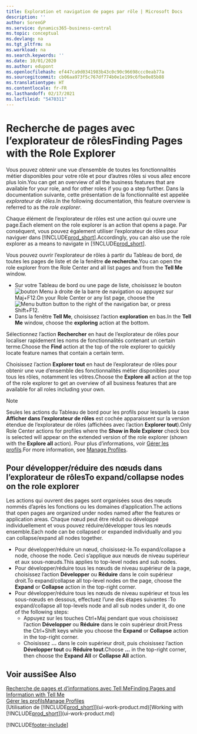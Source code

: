 ```yaml
---
title: Exploration et navigation de pages par rôle | Microsoft Docs
description: ''
author: SorenGP
ms.service: dynamics365-business-central
ms.topic: conceptual
ms.devlang: na
ms.tgt_pltfrm: na
ms.workload: na
ms.search.keywords: ''
ms.date: 10/01/2020
ms.author: edupont
ms.openlocfilehash: ef447ca9d0341983b43c0c90c96698ccc0eab77a
ms.sourcegitcommit: cb06aa973f5c767df774b0e1e199c6fbe0e85b88
ms.translationtype: HT
ms.contentlocale: fr-FR
ms.lasthandoff: 02/17/2021
ms.locfileid: "5470311"
---
```

# <a name="finding-pages-with-the-role-explorer"></a><span data-ttu-id="9a6b6-102">Recherche de pages avec l’explorateur de rôles</span><span class="sxs-lookup"><span data-stu-id="9a6b6-102">Finding Pages with the Role Explorer</span></span>
<span data-ttu-id="9a6b6-103">Vous pouvez obtenir une vue d’ensemble de toutes les fonctionnalités métier disponibles pour votre rôle et pour d’autres rôles si vous allez encore plus loin.</span><span class="sxs-lookup"><span data-stu-id="9a6b6-103">You can get an overview of all the business features that are available for your role, and for other roles if you go a step further.</span></span> <span data-ttu-id="9a6b6-104">Dans la documentation suivante, cette présentation de la fonctionnalité est appelée *explorateur de rôles*.</span><span class="sxs-lookup"><span data-stu-id="9a6b6-104">In the following documentation, this feature overview is referred to as the *role explorer*.</span></span>

<span data-ttu-id="9a6b6-105">Chaque élément de l’explorateur de rôles est une action qui ouvre une page.</span><span class="sxs-lookup"><span data-stu-id="9a6b6-105">Each element on the role explorer is an action that opens a page.</span></span> <span data-ttu-id="9a6b6-106">Par conséquent, vous pouvez également utiliser l’explorateur de rôles pour naviguer dans [!INCLUDE[prod_short](includes/prod_short.md)].</span><span class="sxs-lookup"><span data-stu-id="9a6b6-106">Accordingly, you can also use the role explorer as a means to navigate in [!INCLUDE[prod_short](includes/prod_short.md)].</span></span>

<span data-ttu-id="9a6b6-107">Vous pouvez ouvrir l’explorateur de rôles à partir du Tableau de bord, de toutes les pages de liste et de la fenêtre **de recherche**.</span><span class="sxs-lookup"><span data-stu-id="9a6b6-107">You can open the role explorer from the Role Center and all list pages and from the **Tell Me** window.</span></span>

- <span data-ttu-id="9a6b6-108">Sur votre Tableau de bord ou une page de liste, choisissez le bouton ![bouton Menu](media/ui_menu_button.png "Bouton Menu") à droite de la barre de navigation ou appuyez sur Maj+F12.</span><span class="sxs-lookup"><span data-stu-id="9a6b6-108">On your Role Center or any list page, choose the ![Menu button](media/ui_menu_button.png "Menu button") button to the right of the navigation bar, or press Shift+F12.</span></span>
- <span data-ttu-id="9a6b6-109">Dans la fenêtre **Tell Me**, choisissez l’action **exploration** en bas.</span><span class="sxs-lookup"><span data-stu-id="9a6b6-109">In the **Tell Me** window, choose the **exploring** action at the bottom.</span></span>

<span data-ttu-id="9a6b6-110">Sélectionnez l’action **Rechercher** en haut de l’explorateur de rôles pour localiser rapidement les noms de fonctionnalités contenant un certain terme.</span><span class="sxs-lookup"><span data-stu-id="9a6b6-110">Choose the **Find** action at the top of the role explorer to quickly locate feature names that contain a certain term.</span></span>

<span data-ttu-id="9a6b6-111">Choisissez l’action **Explorer tout** en haut de l’explorateur de rôles pour obtenir une vue d’ensemble des fonctionnalités métier disponibles pour tous les rôles, notamment les vôtres.</span><span class="sxs-lookup"><span data-stu-id="9a6b6-111">Choose the **Explore all** action at the top of the role explorer to get an overview of all business features that are available for all roles including your own.</span></span>

> [!NOTE]
> <span data-ttu-id="9a6b6-112">Seules les actions du Tableau de bord pour les profils pour lesquels la case **Afficher dans l’explorateur de rôles** est cochée apparaissent sur la version étendue de l’explorateur de rôles (affichées avec l’action **Explorer tout**).</span><span class="sxs-lookup"><span data-stu-id="9a6b6-112">Only Role Center actions for profiles where the **Show in Role Explorer** check box is selected will appear on the extended version of the role explorer (shown with the **Explore all** action).</span></span> <span data-ttu-id="9a6b6-113">Pour plus d’informations, voir [Gérer les profils](admin-users-profiles-roles.md).</span><span class="sxs-lookup"><span data-stu-id="9a6b6-113">For more information, see [Manage Profiles](admin-users-profiles-roles.md).</span></span>

## <a name="to-expandcollapse-nodes-on-the-role-explorer"></a><span data-ttu-id="9a6b6-114">Pour développer/réduire des nœuds dans l’explorateur de rôles</span><span class="sxs-lookup"><span data-stu-id="9a6b6-114">To expand/collapse nodes on the role explorer</span></span>
<span data-ttu-id="9a6b6-115">Les actions qui ouvrent des pages sont organisées sous des nœuds nommés d’après les fonctions ou les domaines d’application.</span><span class="sxs-lookup"><span data-stu-id="9a6b6-115">The actions that open pages are organized under nodes named after the features or application areas.</span></span> <span data-ttu-id="9a6b6-116">Chaque nœud peut être réduit ou développé individuellement et vous pouvez réduire/développer tous les nœuds ensemble.</span><span class="sxs-lookup"><span data-stu-id="9a6b6-116">Each node can be collapsed or expanded individually and you can collapse/expand all nodes together.</span></span>

- <span data-ttu-id="9a6b6-117">Pour développer/réduire un nœud, choisissez-le.</span><span class="sxs-lookup"><span data-stu-id="9a6b6-117">To expand/collapse a node, choose the node.</span></span> <span data-ttu-id="9a6b6-118">Ceci s’applique aux nœuds de niveau supérieur et aux sous-nœuds.</span><span class="sxs-lookup"><span data-stu-id="9a6b6-118">This applies to top-level nodes and sub nodes.</span></span>
- <span data-ttu-id="9a6b6-119">Pour développer/réduire tous les nœuds de niveau supérieur de la page, choisissez l’action **Développer** ou **Réduire** dans le coin supérieur droit.</span><span class="sxs-lookup"><span data-stu-id="9a6b6-119">To expand/collapse all top-level nodes on the page, choose the **Expand** or **Collapse** action in the top-right corner.</span></span>
- <span data-ttu-id="9a6b6-120">Pour développer/réduire tous les nœuds de niveau supérieur et tous les sous-nœuds en dessous, effectuez l’une des étapes suivantes :</span><span class="sxs-lookup"><span data-stu-id="9a6b6-120">To expand/collapse all top-levels node and all sub nodes under it, do one of the following steps:</span></span>
    - <span data-ttu-id="9a6b6-121">Appuyez sur les touches Ctrl+Maj pendant que vous choisissez l’action **Développer** ou **Réduire** dans le coin supérieur droit.</span><span class="sxs-lookup"><span data-stu-id="9a6b6-121">Press the Ctrl+Shift keys while you choose the **Expand** or **Collapse** action in the top-right corner.</span></span>
    - <span data-ttu-id="9a6b6-122">Choisissez **...** dans le coin supérieur droit, puis choisissez l’action **Développer tout** ou **Réduire tout**.</span><span class="sxs-lookup"><span data-stu-id="9a6b6-122">Choose **...** in the top-right corner, then choose the **Expand All** or **Collapse All** action.</span></span>

## <a name="see-also"></a><span data-ttu-id="9a6b6-123">Voir aussi</span><span class="sxs-lookup"><span data-stu-id="9a6b6-123">See Also</span></span>
[<span data-ttu-id="9a6b6-124">Recherche de pages et d’informations avec Tell Me</span><span class="sxs-lookup"><span data-stu-id="9a6b6-124">Finding Pages and Information with Tell Me</span></span>](ui-search.md)  
[<span data-ttu-id="9a6b6-125">Gérer les profils</span><span class="sxs-lookup"><span data-stu-id="9a6b6-125">Manage Profiles</span></span>](admin-users-profiles-roles.md)  
<span data-ttu-id="9a6b6-126">[Utilisation de [!INCLUDE[prod_short](includes/prod_short.md)]](ui-work-product.md)</span><span class="sxs-lookup"><span data-stu-id="9a6b6-126">[Working with [!INCLUDE[prod_short](includes/prod_short.md)]](ui-work-product.md)</span></span>


[!INCLUDE[footer-include](includes/footer-banner.md)]